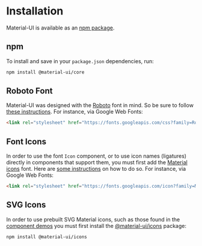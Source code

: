 # Installation

Material-UI is available as an [npm package](https://www.npmjs.com/package/material-ui).

## npm

To install and save in your `package.json` dependencies, run:

```sh
npm install @material-ui/core
```

## Roboto Font

Material-UI was designed with the [Roboto](http://www.google.com/fonts/specimen/Roboto)
font in mind. So be sure to follow [these instructions](/style/typography#general).
For instance, via Google Web Fonts:
```html
<link rel="stylesheet" href="https://fonts.googleapis.com/css?family=Roboto:300,400,500">
```

## Font Icons

In order to use the font `Icon` component, or to use icon names (ligatures) directly in components
that support them, you must first add the [Material icons](https://material.io/icons/) font.
Here are [some instructions](/style/icons#font-icons)
on how to do so.
For instance, via Google Web Fonts:
```html
<link rel="stylesheet" href="https://fonts.googleapis.com/icon?family=Material+Icons">
```

## SVG Icons

In order to use prebuilt SVG Material icons, such as those found in the [component demos](/demos/app-bar/)
you must first install the [@material-ui/icons](https://www.npmjs.com/package/@material-ui/icons) package:

```sh
npm install @material-ui/icons
```

